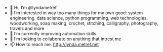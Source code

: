 - 👋 Hi, I’m @lyndametref
- 👀 I’m interested in way too many things for my own good: system engineering, data science, python programming, web technologies, woodworking, soap making, crochet, stitching, calligraphy, photography, travels and more
- 🌱 I’m currently improving automation skills
- 💞️ I’m looking to collaborate on anything that intrest me
- 📫 How to reach me: http://lynda.metref.net

<!---
lyndametref/lyndametref is a ✨ special ✨ repository because its `README.md` (this file) appears on your GitHub profile.
You can click the Preview link to take a look at your changes.
--->
